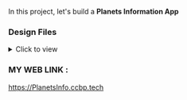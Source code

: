 In this project, let's build a **Planets Information App**


### Design Files

<details>
<summary>Click to view</summary>

- [Medium (Size >= 768px), Large (Size >= 992px) and Extra Large (Size >= 1200px)](https://assets.ccbp.in/frontend/content/react-js/planets-app-lg-output.png)

</details>

  ### MY WEB LINK :

  https://PlanetsInfo.ccbp.tech
